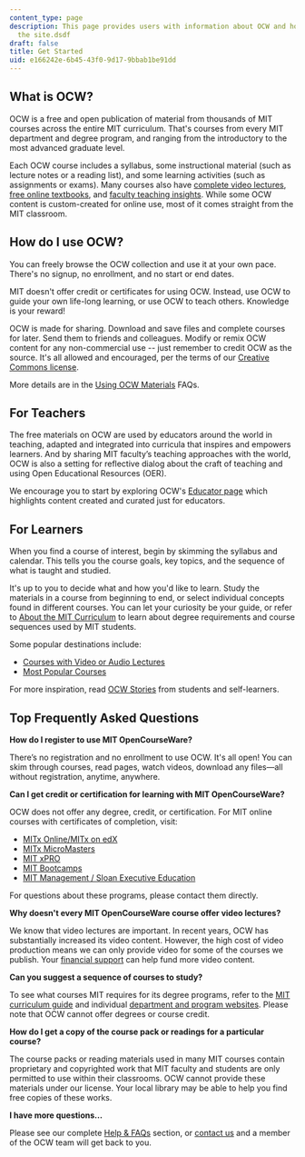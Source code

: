 ```yaml
---
content_type: page
description: This page provides users with information about OCW and how to utilize
  the site.dsdf
draft: false
title: Get Started
uid: e166242e-6b45-43f0-9d17-9bbab1be91dd
---
```

## What is OCW?

OCW is a free and open publication of material from thousands of MIT courses across the entire MIT curriculum. That's courses from every MIT department and degree program, and ranging from the introductory to the most advanced graduate level. 

Each OCW course includes a syllabus, some instructional material (such as lecture notes or a reading list), and some learning activities (such as assignments or exams). Many courses also have [complete video lectures](https://ocw.mit.edu/search/?f=Lecture%20Videos&s=-runs.best_start_date), [free online textbooks](https://ocw.mit.edu/search/?f=Online%20Textbook&s=-runs.best_start_date), and [faculty teaching insights](https://ocw.mit.edu/search/?f=Instructor%20Insights&s=-runs.best_start_date). While some OCW content is custom-created for online use, most of it comes straight from the MIT classroom.

## How do I use OCW?

You can freely browse the OCW collection and use it at your own pace. There's no signup, no enrollment, and no start or end dates.

MIT doesn't offer credit or certificates for using OCW. Instead, use OCW to guide your own life-long learning, or use OCW to teach others. Knowledge is your reward!

OCW is made for sharing. Download and save files and complete courses for later. Send them to friends and colleagues. Modify or remix OCW content for any non-commercial use -- just remember to credit OCW as the source. It's all allowed and encouraged, per the terms of our [Creative Commons license](https://ocw.mit.edu/pages/privacy-and-terms-of-use/?__hstc=215508872.8b0d6a564d954ec36735e5f3e5a4d717.1644420099739.1648738214719.1648749631544.13&__hssc=215508872.18.1648749631544&__hsfp=689994695#cc).

More details are in the [Using OCW Materials](https://mitocw.zendesk.com/hc/en-us/sections/4414782464283-USING-OCW-MATERIALS) FAQs.

## For Teachers

The free materials on OCW are used by educators around the world in teaching, adapted and integrated into curricula that inspires and empowers learners. And by sharing MIT faculty’s teaching approaches with the world, OCW is also a setting for reflective dialog about the craft of teaching and using Open Educational Resources (OER).

We encourage you to start by exploring OCW's [Educator page](https://ocw.mit.edu/educator/) which highlights content created and curated just for educators.

## For Learners

When you find a course of interest, begin by skimming the syllabus and calendar. This tells you the course goals, key topics, and the sequence of what is taught and studied.

It's up to you to decide what and how you'd like to learn. Study the materials in a course from beginning to end, or select individual concepts found in different courses. You can let your curiosity be your guide, or refer to [About the MIT Curriculum](https://mitocw.zendesk.com/hc/en-us/articles/4938917523611) to learn about degree requirements and course sequences used by MIT students.

Some popular destinations include:

- [Courses with Video or Audio Lectures](https://ocw.mit.edu/search/?f=Lecture%20Videos&s=-runs.best_start_date)
- [Most Popular Courses](https://ocw.mit.edu/course-lists/most-popular-courses/)

For more inspiration, read [OCW Stories](https://ocw.mit.edu/stories/) from students and self-learners.

## Top Frequently Asked Questions

**How do I register to use MIT OpenCourseWare?**

There’s no registration and no enrollment to use OCW. It's all open! You can skim through courses, read pages, watch videos, download any files—all without registration, anytime, anywhere.

**Can I get credit or certification for learning with MIT OpenCourseWare?**

OCW does not offer any degree, credit, or certification. For MIT online courses with certificates of completion, visit:

- [MITx Online/MITx on edX](https://openlearning.mit.edu/courses-programs/mitx-courses)
- [MITx MicroMasters](https://openlearning.mit.edu/courses-programs/micromasters-programs)
- [MIT xPRO](https://openlearning.mit.edu/courses-programs/mit-xpro)
- [MIT Bootcamps](https://bootcamps.mit.edu/)
- [MIT Management / Sloan Executive Education](https://exec.mit.edu/)

For questions about these programs, please contact them directly.

**Why doesn't every MIT OpenCourseWare course offer video lectures?**

We know that video lectures are important. In recent years, OCW has substantially increased its video content. However, the high cost of video production means we can only provide video for some of the courses we publish. Your [financial support](https://giving.mit.edu/give/to/ocw/?utm_source=ocw&utm_medium=get_started&utm_campaign=nextgen_home) can help fund more video content.

**Can you suggest a sequence of courses to study?**

To see what courses MIT requires for its degree programs, refer to the [MIT curriculum guide](https://mitocw.zendesk.com/hc/en-us/articles/4938917523611) and individual [department and program websites](https://web.mit.edu/education/schools-and-departments/). Please note that OCW cannot offer degrees or course credit.

**How do I get a copy of the course pack or readings for a particular course?**

The course packs or reading materials used in many MIT courses contain proprietary and copyrighted work that MIT faculty and students are only permitted to use within their classrooms. OCW cannot provide these materials under our license. Your local library may be able to help you find free copies of these works.

**I have more questions…**

Please see our complete [Help & FAQs](https://mitocw.zendesk.com/hc/en-us) section, or [contact us](https://ocw.mit.edu/contact) and a member of the OCW team will get back to you.